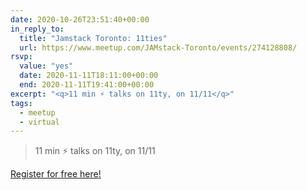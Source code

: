 ```yaml
---
date: 2020-10-26T23:51:40+00:00
in_reply_to:
  title: "Jamstack Toronto: 11ties"
  url: https://www.meetup.com/JAMstack-Toronto/events/274128808/
rsvp:
  value: "yes"
  date: 2020-11-11T18:11:00+00:00
  end: 2020-11-11T19:41:00+00:00
excerpt: "<q>11 min ⚡️ talks on 11ty, on 11/11</q>"
tags:
  - meetup
  - virtual
---
```


> 11 min ⚡️ talks on 11ty, on 11/11

[Register for free here!](https://www.meetup.com/JAMstack-Toronto/events/274128808/)
